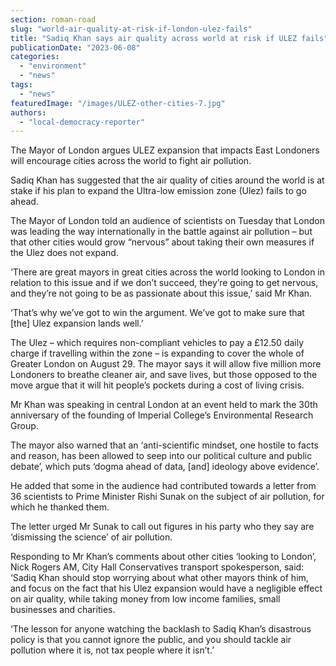 ```yaml
---
section: roman-road
slug: "world-air-quality-at-risk-if-london-ulez-fails"
title: "Sadiq Khan says air quality across world at risk if ULEZ fails"
publicationDate: "2023-06-08"
categories: 
  - "environment"
  - "news"
tags: 
  - "news"
featuredImage: "/images/ULEZ-other-cities-7.jpg"
authors: 
  - "local-democracy-reporter"
---
```


The Mayor of London argues ULEZ expansion that impacts East Londoners will encourage cities across the world to fight air pollution.

Sadiq Khan has suggested that the air quality of cities around the world is at stake if his plan to expand the Ultra-low emission zone (Ulez) fails to go ahead.

The Mayor of London told an audience of scientists on Tuesday that London was leading the way internationally in the battle against air pollution – but that other cities would grow “nervous” about taking their own measures if the Ulez does not expand.

‘There are great mayors in great cities across the world looking to London in relation to this issue and if we don’t succeed, they’re going to get nervous, and they’re not going to be as passionate about this issue,’ said Mr Khan.

‘That’s why we’ve got to win the argument. We’ve got to make sure that \[the\] Ulez expansion lands well.’

The Ulez – which requires non-compliant vehicles to pay a £12.50 daily charge if travelling within the zone – is expanding to cover the whole of Greater London on August 29. The mayor says it will allow five million more Londoners to breathe cleaner air, and save lives, but those opposed to the move argue that it will hit people’s pockets during a cost of living crisis.

Mr Khan was speaking in central London at an event held to mark the 30th anniversary of the founding of Imperial College’s Environmental Research Group.

The mayor also warned that an ‘anti-scientific mindset, one hostile to facts and reason, has been allowed to seep into our political culture and public debate’, which puts ‘dogma ahead of data, \[and\] ideology above evidence’.

He added that some in the audience had contributed towards a letter from 36 scientists to Prime Minister Rishi Sunak on the subject of air pollution, for which he thanked them.

The letter urged Mr Sunak to call out figures in his party who they say are ‘dismissing the science’ of air pollution.

Responding to Mr Khan’s comments about other cities ‘looking to London’, Nick Rogers AM, City Hall Conservatives transport spokesperson, said: ‘Sadiq Khan should stop worrying about what other mayors think of him, and focus on the fact that his Ulez expansion would have a negligible effect on air quality, while taking money from low income families, small businesses and charities.

‘The lesson for anyone watching the backlash to Sadiq Khan’s disastrous policy is that you cannot ignore the public, and you should tackle air pollution where it is, not tax people where it isn’t.’
